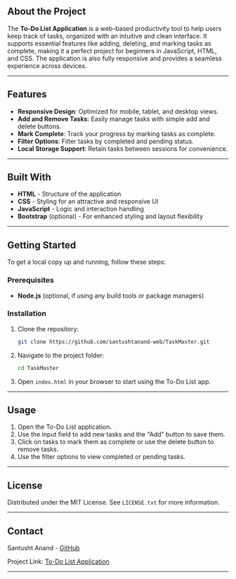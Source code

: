 ## About the Project

The **To-Do List Application** is a web-based productivity tool to help users keep track of tasks, organized with an intuitive and clean interface. It supports essential features like adding, deleting, and marking tasks as complete, making it a perfect project for beginners in JavaScript, HTML, and CSS. The application is also fully responsive and provides a seamless experience across devices.

---

## Features

- **Responsive Design**: Optimized for mobile, tablet, and desktop views.
- **Add and Remove Tasks**: Easily manage tasks with simple add and delete buttons.
- **Mark Complete**: Track your progress by marking tasks as complete.
- **Filter Options**: Filter tasks by completed and pending status.
- **Local Storage Support**: Retain tasks between sessions for convenience.

---

## Built With

- **HTML** - Structure of the application
- **CSS** - Styling for an attractive and responsive UI
- **JavaScript** - Logic and interaction handling
- **Bootstrap** (optional) - For enhanced styling and layout flexibility

---

## Getting Started

To get a local copy up and running, follow these steps:

### Prerequisites

- **Node.js** (optional, if using any build tools or package managers)

### Installation

1. Clone the repository:
   ```sh
   git clone https://github.com/santushtanand-web/TaskMaster.git
   ```
2. Navigate to the project folder:
   ```sh
   cd TaskMaster
   ```
3. Open `index.html` in your browser to start using the To-Do List app.

---

## Usage

1. Open the To-Do List application.
2. Use the input field to add new tasks and the "Add" button to save them.
3. Click on tasks to mark them as complete or use the delete button to remove tasks.
4. Use the filter options to view completed or pending tasks.

---

## License

Distributed under the MIT License. See `LICENSE.txt` for more information.

---

## Contact

Santusht Anand - [GitHub](https://github.com/santushtanand-web)

Project Link: [To-Do List Application](https://github.com/santushtanand-web/webproject-2)

---
